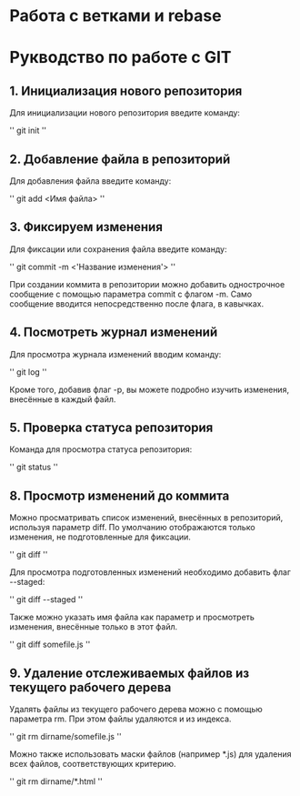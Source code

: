 # Работа с ветками и rebase

# Рукводство по работе с GIT

## 1. Инициализация нового репозитория

Для инициализации нового репозитория введите команду:

''
    git init
''

## 2. Добавление файла в репозиторий
Для добавления файла введите команду:

''
    git add <Имя файла>
''

## 3. Фиксируем изменения
Для фиксации или сохранения файла введите команду:

''
    git commit -m <'Название изменения'>
''

При создании коммита в репозитории можно добавить однострочное сообщение с помощью параметра commit с флагом -m. 
Само сообщение вводится непосредственно после флага, в кавычках.

## 4. Посмотреть журнал изменений
Для просмотра журнала изменений вводим команду:

''
    git log
''

Кроме того, добавив флаг -p, вы можете подробно изучить изменения, внесённые в каждый файл.

## 5. Проверка статуса репозитория
Команда для просмотра статуса репозитория:

''
    git status
''

## 8. Просмотр изменений до коммита
Можно просматривать список изменений, внесённых в репозиторий, используя параметр diff. 
По умолчанию отображаются только изменения, не подготовленные для фиксации.

''
    git diff
''

Для просмотра подготовленных изменений необходимо добавить флаг --staged:

''
    git diff --staged
''

Также можно указать имя файла как параметр и просмотреть изменения, внесённые только в этот файл.

''
    git diff somefile.js
''

## 9. Удаление отслеживаемых файлов из текущего рабочего дерева
Удалять файлы из текущего рабочего дерева можно с помощью параметра rm. При этом файлы удаляются и из индекса.

''
    git rm dirname/somefile.js
''

Можно также использовать маски файлов (например *.js) для удаления всех файлов, соответствующих критерию.

''
    git rm dirname/*.html
''